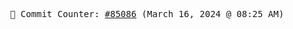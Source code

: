 <p align="center">
    <samp>
        📮 Commit Counter: <a href="https://github.com/Javascript-void0/Javascript-void0/commits/main">#85086</a> (March 16, 2024 @ 08:25 AM)
    </samp>
</p>